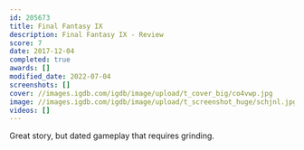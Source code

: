 ```yaml
---
id: 205673
title: Final Fantasy IX
description: Final Fantasy IX - Review
score: 7
date: 2017-12-04
completed: true
awards: []
modified_date: 2022-07-04
screenshots: []
cover: //images.igdb.com/igdb/image/upload/t_cover_big/co4vwp.jpg
image: //images.igdb.com/igdb/image/upload/t_screenshot_huge/schjnl.jpg
videos: []
---
```

Great story, but dated gameplay that requires grinding.